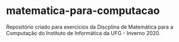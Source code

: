 # matematica-para-computacao
Repositório criado para exercícios da Discplina de Matemática para a Computação do Instituto de Informática da UFG - Inverno 2020.
